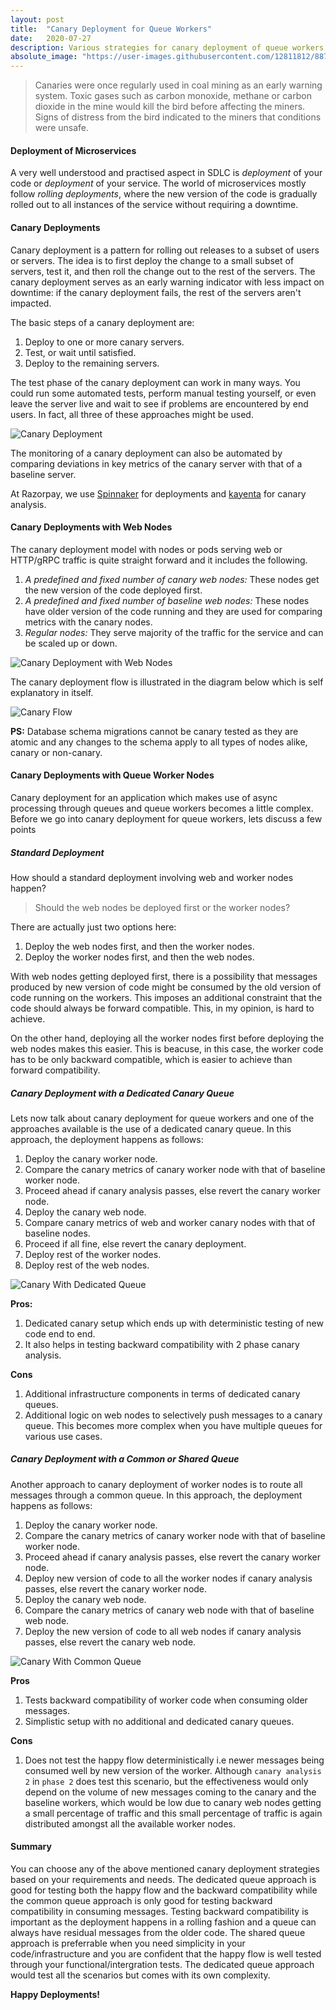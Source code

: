 ```yaml
---
layout: post
title:  "Canary Deployment for Queue Workers"
date:   2020-07-27
description: Various strategies for canary deployment of queue workers and their pros and cons.
absolute_image: "https://user-images.githubusercontent.com/12811812/88756371-1ca84e80-d181-11ea-86a4-cb90a6b272e3.png"
---
```


>Canaries were once regularly used in coal mining as an early warning system. Toxic gases such as carbon monoxide, methane or carbon dioxide in the mine would kill the bird before affecting the miners. Signs of distress from the bird indicated to the miners that conditions were unsafe.

#### Deployment of Microservices
A very well understood and practised aspect in SDLC is *deployment* of your code or *deployment* of your service. The world of microservices mostly follow *rolling deployments*, where the new version of the code is gradually rolled out to all instances of the service without requiring a downtime.

#### Canary Deployments
Canary deployment is a pattern for rolling out releases to a subset of users or servers. The idea is to first deploy the change to a small subset of servers, test it, and then roll the change out to the rest of the servers. The canary deployment serves as an early warning indicator with less impact on downtime: if the canary deployment fails, the rest of the servers aren't impacted.

The basic steps of a canary deployment are:

1. Deploy to one or more canary servers.
2. Test, or wait until satisfied.
3. Deploy to the remaining servers.
 
The test phase of the canary deployment can work in many ways. You could run some automated tests, perform manual testing yourself, or even leave the server live and wait to see if problems are encountered by end users. In fact, all three of these approaches might be used. 

![Canary Deployment](https://user-images.githubusercontent.com/12811812/88699453-fbb21000-d124-11ea-9fa1-2ba02320b4c5.png)

The monitoring of a canary deployment can also be automated by comparing deviations in key metrics of the canary server with that of a baseline server. 

At Razorpay, we use [Spinnaker](https://spinnaker.io/) for deployments and [kayenta](https://github.com/spinnaker/kayenta) for canary analysis.

#### Canary Deployments with Web Nodes
The canary deployment model with nodes or pods serving web or HTTP/gRPC traffic is quite straight forward and it includes the following.
1. *A predefined and fixed number of canary web nodes:* These nodes get the new version of the code deployed first.
2. *A predefined and fixed number of baseline web nodes:* These nodes have older version of the code running and they are used for comparing metrics with the canary nodes.
3. *Regular nodes:* They serve majority of the traffic for the service and can be scaled up or down.

![Canary Deployment with Web Nodes](https://user-images.githubusercontent.com/12811812/88699474-040a4b00-d125-11ea-944b-32480bcb66fd.png)

The canary deployment flow is illustrated in the diagram below which is self explanatory in itself.

![Canary Flow](https://user-images.githubusercontent.com/12811812/88704385-a0375080-d12b-11ea-9c52-67d3bb1f4c24.png)

**PS:** Database schema migrations cannot be canary tested as they are atomic and any changes to the schema apply to all types of nodes alike, canary or non-canary.

#### Canary Deployments with Queue Worker Nodes
Canary deployment for an application which makes use of async processing through queues and queue workers becomes a little complex. Before we go into canary deployment for queue workers, lets discuss a few points

##### Standard Deployment
How should a standard deployment involving web and worker nodes happen?

> Should the web nodes be deployed first or the worker nodes?

There are actually just two options here:
1. Deploy the web nodes first, and then the worker nodes.
2. Deploy the worker nodes first, and then the web nodes.

With web nodes getting deployed first, there is a possibility that messages produced by new version of code might be consumed by the old version of code running on the workers. This imposes an additional constraint that the code should always be forward compatible. This, in my opinion, is hard to achieve.

On the other hand, deploying all the worker nodes first before deploying the web nodes makes this easier. This is beacuse, in this case, the worker code has to be only backward compatible, which is easier to achieve than forward compatibility. 

##### Canary Deployment with a Dedicated Canary Queue
Lets now talk about canary deployment for queue workers and one of the approaches available is the use of a dedicated canary queue. In this approach, the deployment happens as follows:
1. Deploy the canary worker node.
2. Compare the canary metrics of canary worker node with that of baseline worker node.
3. Proceed ahead if canary analysis passes, else revert the canary worker node.
3. Deploy the canary web node.
4. Compare canary metrics of web and worker canary nodes with that of baseline nodes.
5. Proceed if all fine, else revert the canary deployment.
6. Deploy rest of the worker nodes.
7. Deploy rest of the web nodes.

![Canary With Dedicated Queue](https://user-images.githubusercontent.com/12811812/88756371-1ca84e80-d181-11ea-86a4-cb90a6b272e3.png)

**Pros:**
1. Dedicated canary setup which ends up with deterministic testing of new code end to end.
2. It also helps in testing backward compatibility with 2 phase canary analysis.

**Cons**
1. Additional infrastructure components in terms of dedicated canary queues.
2. Additional logic on web nodes to selectively push messages to a canary queue. This becomes more complex when you have multiple queues for various use cases.

##### Canary Deployment with a Common or Shared Queue
Another approach to canary deployment of worker nodes is to route all messages through a common queue. In this approach, the deployment happens as follows:
1. Deploy the canary worker node.
2. Compare the canary metrics of canary worker node with that of baseline worker node.
3. Proceed ahead if canary analysis passes, else revert the canary worker node.
4. Deploy new version of code to all the worker nodes if canary analysis passes, else revert the canary worker node.
5. Deploy the canary web node.
6. Compare the canary metrics of canary web node with that of baseline web node.
7. Deploy the new version of code to all web nodes if canary analysis passes, else revert the canary web node.

![Canary With Common Queue](https://user-images.githubusercontent.com/12811812/88714211-15aa1d80-d13a-11ea-9a39-2ef39c61e997.png)

**Pros**
1. Tests backward compatibility of worker code when consuming older messages.
2. Simplistic setup with no additional and dedicated canary queues.

**Cons**
1. Does not test the happy flow deterministically i.e newer messages being consumed well by new version of the worker. Although `canary analysis 2` in `phase 2` does test this scenario, but the effectiveness would only depend on the volume of new messages coming to the canary and the baseline workers, which would be low due to canary web nodes getting a small percentage of traffic and this small percentage of traffic is again distributed amongst all the available worker nodes.

#### Summary
You can choose any of the above mentioned canary deployment strategies based on your requirements and needs. The dedicated queue approach is good for testing both the happy flow and the backward compatibility while the common queue approach is only good for testing backward compatibility in consuming messages. Testing backward compatibility is important as the deployment happens in a rolling fashion and a queue can always have residual messages from the older code. The shared queue approach is preferrable when you need simplicity in your code/infrastructure and you are confident that the happy flow is well tested through your functional/intergration tests. The dedicated queue approach would test all the scenarios but comes with its own complexity.


**Happy Deployments!**








